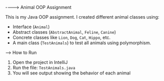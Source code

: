 ----> Animal OOP Assignment

This is my Java OOP assignment. I created different animal classes using:

- Interface (`Animal`)
- Abstract classes (`AbstractAnimal`, `Feline`, `Canine`)
- Concrete classes like `Lion`, `Dog`, `Cat`, `Hippo`, etc.
- A main class (`TestAnimals`) to test all animals using polymorphism.

--> How to Run

1. Open the project in IntelliJ
2. Run the file: `TestAnimals.java`
3. You will see output showing the behavior of each animal
